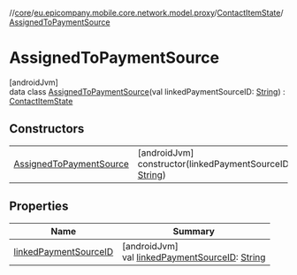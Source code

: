//[core](../../../../index.md)/[eu.epicompany.mobile.core.network.model.proxy](../../index.md)/[ContactItemState](../index.md)/[AssignedToPaymentSource](index.md)

# AssignedToPaymentSource

[androidJvm]\
data class [AssignedToPaymentSource](index.md)(val linkedPaymentSourceID: [String](https://kotlinlang.org/api/latest/jvm/stdlib/kotlin/-string/index.html)) : [ContactItemState](../index.md)

## Constructors

| | |
|---|---|
| [AssignedToPaymentSource](-assigned-to-payment-source.md) | [androidJvm]<br>constructor(linkedPaymentSourceID: [String](https://kotlinlang.org/api/latest/jvm/stdlib/kotlin/-string/index.html)) |

## Properties

| Name | Summary |
|---|---|
| [linkedPaymentSourceID](linked-payment-source-i-d.md) | [androidJvm]<br>val [linkedPaymentSourceID](linked-payment-source-i-d.md): [String](https://kotlinlang.org/api/latest/jvm/stdlib/kotlin/-string/index.html) |
